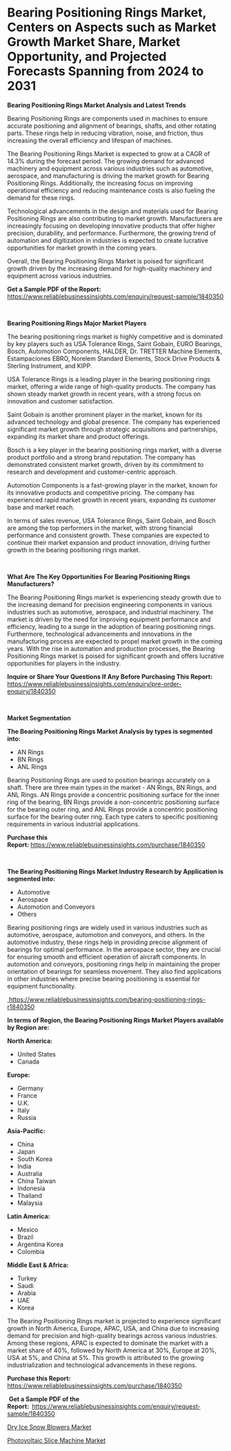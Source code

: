 <p><h1>Bearing Positioning Rings Market, Centers on Aspects such as Market Growth Market Share, Market Opportunity, and Projected Forecasts Spanning from 2024 to 2031</h1></p><p><strong>Bearing Positioning Rings Market Analysis and Latest Trends</strong></p>
<p><p>Bearing Positioning Rings are components used in machines to ensure accurate positioning and alignment of bearings, shafts, and other rotating parts. These rings help in reducing vibration, noise, and friction, thus increasing the overall efficiency and lifespan of machines.</p><p>The Bearing Positioning Rings Market is expected to grow at a CAGR of 14.3% during the forecast period. The growing demand for advanced machinery and equipment across various industries such as automotive, aerospace, and manufacturing is driving the market growth for Bearing Positioning Rings. Additionally, the increasing focus on improving operational efficiency and reducing maintenance costs is also fueling the demand for these rings.</p><p>Technological advancements in the design and materials used for Bearing Positioning Rings are also contributing to market growth. Manufacturers are increasingly focusing on developing innovative products that offer higher precision, durability, and performance. Furthermore, the growing trend of automation and digitization in industries is expected to create lucrative opportunities for market growth in the coming years.</p><p>Overall, the Bearing Positioning Rings Market is poised for significant growth driven by the increasing demand for high-quality machinery and equipment across various industries.</p></p>
<p><strong>Get a Sample PDF of the Report:&nbsp;</strong> <a href="https://www.reliablebusinessinsights.com/enquiry/request-sample/1840350">https://www.reliablebusinessinsights.com/enquiry/request-sample/1840350</a></p>
<p>&nbsp;</p>
<p><strong>Bearing Positioning Rings Major Market Players</strong></p>
<p><p>The bearing positioning rings market is highly competitive and is dominated by key players such as USA Tolerance Rings, Saint Gobain, EURO Bearings, Bosch, Automotion Components, HALDER, Dr. TRETTER Machine Elements, Estampaciones EBRO, Norelem Standard Elements, Stock Drive Products & Sterling Instrument, and KIPP.</p><p>USA Tolerance Rings is a leading player in the bearing positioning rings market, offering a wide range of high-quality products. The company has shown steady market growth in recent years, with a strong focus on innovation and customer satisfaction.</p><p>Saint Gobain is another prominent player in the market, known for its advanced technology and global presence. The company has experienced significant market growth through strategic acquisitions and partnerships, expanding its market share and product offerings.</p><p>Bosch is a key player in the bearing positioning rings market, with a diverse product portfolio and a strong brand reputation. The company has demonstrated consistent market growth, driven by its commitment to research and development and customer-centric approach.</p><p>Automotion Components is a fast-growing player in the market, known for its innovative products and competitive pricing. The company has experienced rapid market growth in recent years, expanding its customer base and market reach.</p><p>In terms of sales revenue, USA Tolerance Rings, Saint Gobain, and Bosch are among the top performers in the market, with strong financial performance and consistent growth. These companies are expected to continue their market expansion and product innovation, driving further growth in the bearing positioning rings market.</p></p>
<p>&nbsp;</p>
<p><strong>What Are The Key Opportunities For Bearing Positioning Rings Manufacturers?</strong></p>
<p><p>The Bearing Positioning Rings market is experiencing steady growth due to the increasing demand for precision engineering components in various industries such as automotive, aerospace, and industrial machinery. The market is driven by the need for improving equipment performance and efficiency, leading to a surge in the adoption of bearing positioning rings. Furthermore, technological advancements and innovations in the manufacturing process are expected to propel market growth in the coming years. With the rise in automation and production processes, the Bearing Positioning Rings market is poised for significant growth and offers lucrative opportunities for players in the industry.</p></p>
<p><strong>Inquire or Share Your Questions If Any Before Purchasing This Report:</strong> <a href="https://www.reliablebusinessinsights.com/enquiry/pre-order-enquiry/1840350">https://www.reliablebusinessinsights.com/enquiry/pre-order-enquiry/1840350</a></p>
<p>&nbsp;</p>
<p><strong>Market Segmentation</strong></p>
<p><strong>The Bearing Positioning Rings Market Analysis by types is segmented into:</strong></p>
<p><ul><li>AN Rings</li><li>BN Rings</li><li>ANL Rings</li></ul></p>
<p><p>Bearing Positioning Rings are used to position bearings accurately on a shaft. There are three main types in the market - AN Rings, BN Rings, and ANL Rings. AN Rings provide a concentric positioning surface for the inner ring of the bearing, BN Rings provide a non-concentric positioning surface for the bearing outer ring, and ANL Rings provide a concentric positioning surface for the bearing outer ring. Each type caters to specific positioning requirements in various industrial applications.</p></p>
<p><strong>Purchase this Report:&nbsp;</strong><a href="https://www.reliablebusinessinsights.com/purchase/1840350">https://www.reliablebusinessinsights.com/purchase/1840350</a></p>
<p>&nbsp;</p>
<p><strong>The Bearing Positioning Rings Market Industry Research by Application is segmented into:</strong></p>
<p><ul><li>Automotive</li><li>Aerospace</li><li>Automotion and Conveyors</li><li>Others</li></ul></p>
<p><p>Bearing positioning rings are widely used in various industries such as automotive, aerospace, automotion and conveyors, and others. In the automotive industry, these rings help in providing precise alignment of bearings for optimal performance. In the aerospace sector, they are crucial for ensuring smooth and efficient operation of aircraft components. In automotion and conveyors, positioning rings help in maintaining the proper orientation of bearings for seamless movement. They also find applications in other industries where precise bearing positioning is essential for equipment functionality.</p></p>
<p><a href="https://www.reliablebusinessinsights.com/bearing-positioning-rings-r1840350">&nbsp;https://www.reliablebusinessinsights.com/bearing-positioning-rings-r1840350</a></p>
<p><strong>In terms of Region, the Bearing Positioning Rings Market Players available by Region are:</strong></p>
<p>
    <p> <strong> North America: </strong>
        <ul>
            <li>United States</li>
            <li>Canada</li>
        </ul>
        </p> 
    <p> <strong> Europe: </strong>
        <ul>
            <li>Germany</li>
            <li>France</li>
            <li>U.K.</li>
            <li>Italy</li>
            <li>Russia</li>
        </ul>
        </p> 
    <p> <strong> Asia-Pacific: </strong>
        <ul>
            <li>China</li>
            <li>Japan</li>
            <li>South Korea</li>
            <li>India</li>
            <li>Australia</li>
            <li>China Taiwan</li>
            <li>Indonesia</li>
            <li>Thailand</li>
            <li>Malaysia</li>
        </ul>
        </p> 
    <p> <strong> Latin America: </strong>
        <ul>
            <li>Mexico</li>
            <li>Brazil</li>
            <li>Argentina Korea</li>
            <li>Colombia</li>
        </ul>
        </p> 
    <p> <strong> Middle East & Africa: </strong>
        <ul>
            <li>Turkey</li>
            <li>Saudi</li>
            <li>Arabia</li>
            <li>UAE</li>
            <li>Korea</li>
        </ul>
    </p>
    </p>
<p><p>The Bearing Positioning Rings market is projected to experience significant growth in North America, Europe, APAC, USA, and China due to increasing demand for precision and high-quality bearings across various industries. Among these regions, APAC is expected to dominate the market with a market share of 40%, followed by North America at 30%, Europe at 20%, USA at 5%, and China at 5%. This growth is attributed to the growing industrialization and technological advancements in these regions.</p></p>
<p><strong>Purchase this Report: </strong><a href="https://www.reliablebusinessinsights.com/purchase/1840350">https://www.reliablebusinessinsights.com/purchase/1840350</a></p>
<p>&nbsp;<strong>Get a Sample PDF of the Report:&nbsp;&nbsp;</strong><a href="https://www.reliablebusinessinsights.com/enquiry/request-sample/1840350">https://www.reliablebusinessinsights.com/enquiry/request-sample/1840350</a></p>
<p><strong></strong></p>
<p><p><a href="https://github.com/faniayasa/Market-Research-Report-List-1/blob/main/dry-ice-snow-blowers-market.md">Dry Ice Snow Blowers Market</a></p><p><a href="https://github.com/JuliaFadel1922/Market-Research-Report-List-2/blob/main/photovoltaic-slice-machine-market.md">Photovoltaic Slice Machine Market</a></p></p>